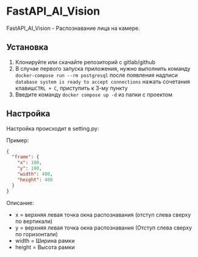 # FastAPI_AI_Vision

FastAPI_AI_Vision - Распознавание лица на камере.

## Установка

1. Клонируйте или скачайте репозиторий с gitlab/github
2. В случае первого запуска приложения, нужно выполнить команду `docker-compose run --rm postgresql` после появления
   надписи `database system is ready to accept connections` нажать сочетания клавиш`CTRL + C`, приступить к 3-му пункту
3. Введите команду `docker compose up -d` из папки с проектом

## Настройка

Настройка происходит в setting.py:

Пример:

```json
{
  "frame": {
    "x": 100,
    "y": 100,
    "width": 400,
    "height": 400
  }
}
```

Описание:

- x = верхняя левая точка окна распознавания (отступ слева сверху по вертикали)
- y = верхняя левая точка окна распознавания (Отступ слева сверху по горизонтали)
- width = Ширина рамки
- height = Высота рамки

